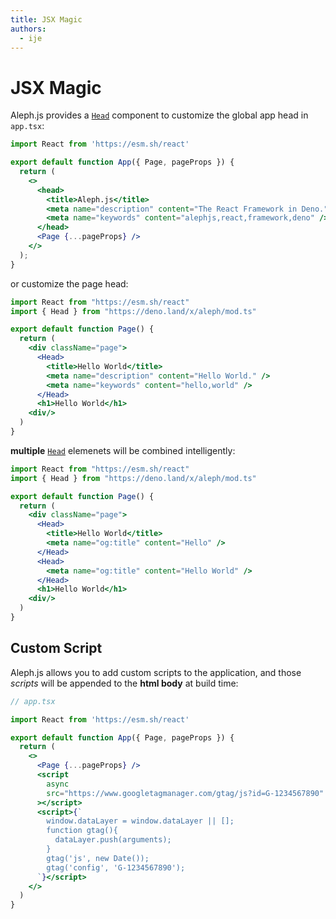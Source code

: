 ```yaml
---
title: JSX Magic
authors:
  - ije
---
```


# JSX Magic

Aleph.js provides a [`Head`](/docs/api-reference/mod.ts#Head) component to customize the global app head in `app.tsx`:

```jsx
import React from 'https://esm.sh/react'

export default function App({ Page, pageProps }) {
  return (
    <>
      <head>
        <title>Aleph.js</title>
        <meta name="description" content="The React Framework in Deno." />
        <meta name="keywords" content="alephjs,react,framework,deno" />
      </head>
      <Page {...pageProps} />
    </>
  );
}
```

or customize the page head:

```jsx
import React from "https://esm.sh/react"
import { Head } from "https://deno.land/x/aleph/mod.ts"

export default function Page() {
  return (
    <div className="page">
      <Head>
        <title>Hello World</title>
        <meta name="description" content="Hello World." />
        <meta name="keywords" content="hello,world" />
      </Head>
      <h1>Hello World</h1>
    <div/>
  )
}
```

**multiple** [`Head`](/docs/api-reference/mod.ts#Head) elemenets will be combined intelligently:

```jsx
import React from "https://esm.sh/react"
import { Head } from "https://deno.land/x/aleph/mod.ts"

export default function Page() {
  return (
    <div className="page">
      <Head>
        <title>Hello World</title>
        <meta name="og:title" content="Hello" />
      </Head>
      <Head>
        <meta name="og:title" content="Hello World" />
      </Head>
      <h1>Hello World</h1>
    <div/>
  )
}
```

## Custom Script

Aleph.js allows you to add custom scripts to the application, and those _scripts_ will be appended to the **html body** at build time:

```jsx
// app.tsx

import React from 'https://esm.sh/react'

export default function App({ Page, pageProps }) {
  return (
    <>
      <Page {...pageProps} />
      <script
        async
        src="https://www.googletagmanager.com/gtag/js?id=G-1234567890"
      ></script>
      <script>{`
        window.dataLayer = window.dataLayer || [];
        function gtag(){
          dataLayer.push(arguments);
        }
        gtag('js', new Date());
        gtag('config', 'G-1234567890');
      `}</script>
    </>
  )
}
```
